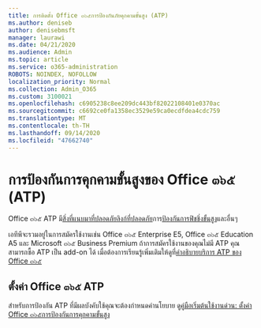 ```yaml
---
title: การติดตั้ง Office ๓๖๕การป้องกันภัยคุกคามขั้นสูง (ATP)
ms.author: deniseb
author: denisebmsft
manager: laurawi
ms.date: 04/21/2020
ms.audience: Admin
ms.topic: article
ms.service: o365-administration
ROBOTS: NOINDEX, NOFOLLOW
localization_priority: Normal
ms.collection: Admin_O365
ms.custom: 3100021
ms.openlocfilehash: c6905238c8ee209dc443bf82022108401e0370ac
ms.sourcegitcommit: c6692ce0fa1358ec3529e59ca0ecdfdea4cdc759
ms.translationtype: MT
ms.contentlocale: th-TH
ms.lasthandoff: 09/14/2020
ms.locfileid: "47662740"
---
```

# <a name="office-365-advanced-threat-protection-atp"></a>การป้องกันการคุกคามขั้นสูงของ Office ๓๖๕ (ATP)

Office ๓๖๕ ATP มี[สิ่งที่แนบมาที่ปลอดภัยลิงก์ที่](https://docs.microsoft.com/microsoft-365/security/office-365-security/atp-safe-attachments)[ปลอดภัย](https://docs.microsoft.com/microsoft-365/security/office-365-security/atp-safe-links)การ[ป้องกันการฟิชชิ่งขั้นสูง](https://docs.microsoft.com/microsoft-365/security/office-365-security/atp-anti-phishing)และอื่นๆ 

เอทีพีจะรวมอยู่ในการสมัครใช้งานเช่น Office ๓๖๕ Enterprise E5, Office ๓๖๕ Education A5 และ Microsoft ๓๖๕ Business Premium ถ้าการสมัครใช้งานของคุณไม่มี ATP คุณสามารถซื้อ ATP เป็น add-on ได้ เมื่อต้องการเรียนรู้เพิ่มเติมให้ดูที่[คำอธิบายบริการ ATP ของ Office ๓๖๕](https://docs.microsoft.com/office365/servicedescriptions/office-365-advanced-threat-protection-service-description)

## <a name="set-up-office-365-atp"></a>ตั้งค่า Office ๓๖๕ ATP

สำหรับการป้องกัน ATP ที่มีผลบังคับใช้คุณจะต้องกำหนดค่านโยบาย ดู[คู่มือเริ่มต้นใช้งานด่วน: ตั้งค่า Office ๓๖๕การป้องกันการคุกคามขั้นสูง](https://docs.microsoft.com/office365/securitycompliance/checklist-atp-setup)

